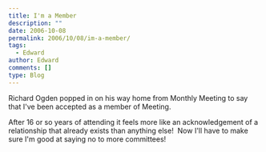 ```yaml
---
title: I'm a Member
description: ""
date: 2006-10-08
permalink: 2006/10/08/im-a-member/
tags:
  - Edward
author: Edward
comments: []
type: Blog
---
```


Richard Ogden popped in on his way home from Monthly Meeting to say that
I\'ve been accepted as a member of Meeting.

After 16 or so years of attending it feels more like an acknowledgement
of a relationship that already exists than anything else!  Now I\'ll
have to make sure I\'m good at saying no to more committees!

